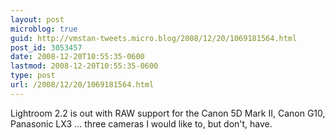 ```yaml
---
layout: post
microblog: true
guid: http://vmstan-tweets.micro.blog/2008/12/20/1069181564.html
post_id: 3053457
date: 2008-12-20T10:55:35-0600
lastmod: 2008-12-20T10:55:35-0600
type: post
url: /2008/12/20/1069181564.html
---
```

Lightroom 2.2 is out with RAW support for the Canon 5D Mark II, Canon G10, Panasonic LX3 ... three cameras I would like to, but don't, have.
